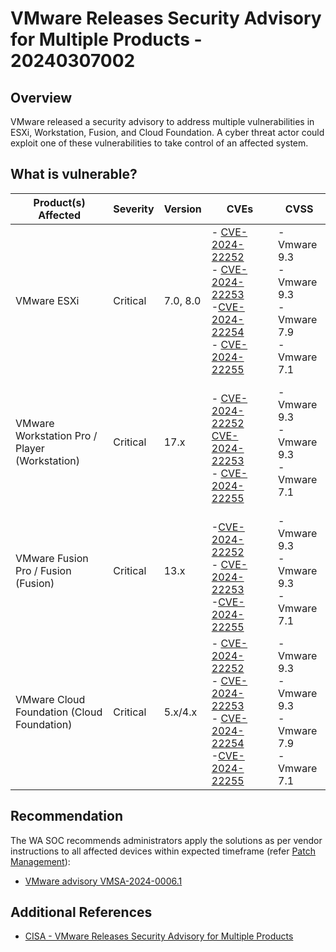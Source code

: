 # VMware Releases Security Advisory for Multiple Products - 20240307002

## Overview

VMware released a security advisory to address multiple vulnerabilities in ESXi, Workstation, Fusion, and Cloud Foundation. A cyber threat actor could exploit one of these vulnerabilities to take control of an affected system.

## What is vulnerable?

| Product(s) Affected                           | Severity | Version  | CVEs |CVSS|
| -----------|-|----------|------|------------ | 
| VMware ESXi                                   | Critical | 7.0, 8.0 | - [CVE-2024-22252](https://nvd.nist.gov/vuln/detail/CVE-2024-22252) <br>- [CVE-2024-22253](https://nvd.nist.gov/vuln/detail/CVE-2024-22253) <br>-[CVE-2024-22254](https://nvd.nist.gov/vuln/detail/CVE-2024-22254) <br>- [CVE-2024-22255](https://nvd.nist.gov/vuln/detail/CVE-2024-22255) | -Vmware 9.3 <br>-Vmware 9.3 <br>-Vmware 7.9 <br>-Vmware 7.1 |
| VMware Workstation Pro / Player (Workstation) | Critical | 17.x     |<br>- [CVE-2024-22252](https://nvd.nist.gov/vuln/detail/CVE-2024-22252) [CVE-2024-22253](https://nvd.nist.gov/vuln/detail/CVE-2024-22253)<br>- [CVE-2024-22255](https://nvd.nist.gov/vuln/detail/CVE-2024-22255)   |  -Vmware 9.3 <br>-Vmware 9.3   <br>-Vmware 7.1 |                                                       
| VMware Fusion Pro / Fusion (Fusion)           | Critical | 13.x     | <br>-[CVE-2024-22252](https://nvd.nist.gov/vuln/detail/CVE-2024-22252)<br>- [CVE-2024-22253](https://nvd.nist.gov/vuln/detail/CVE-2024-22253) <br>-[CVE-2024-22255](https://nvd.nist.gov/vuln/detail/CVE-2024-22255) |-Vmware 9.3 <br>-Vmware 9.3   <br>-Vmware 7.1 |                                                                                              
| VMware Cloud Foundation (Cloud Foundation)    | Critical | 5.x/4.x  | - [CVE-2024-22252](https://nvd.nist.gov/vuln/detail/CVE-2024-22252) <br>- [CVE-2024-22253](https://nvd.nist.gov/vuln/detail/CVE-2024-22253)<br>- [CVE-2024-22254](https://nvd.nist.gov/vuln/detail/CVE-2024-22254) <br>-[CVE-2024-22255](https://nvd.nist.gov/vuln/detail/CVE-2024-22255) |-Vmware 9.3 <br>-Vmware 9.3 <br>-Vmware 7.9 <br>-Vmware 7.1 |

## Recommendation

The WA SOC recommends administrators apply the solutions as per vendor instructions to all affected devices within expected timeframe (refer [Patch Management](../guidelines/patch-management.md)):

- [VMware advisory VMSA-2024-0006.1](https://www.vmware.com/security/advisories/VMSA-2024-0006.html)

## Additional References

- [CISA - VMware Releases Security Advisory for Multiple Products](https://www.cisa.gov/news-events/alerts/2024/03/06/vmware-releases-security-advisory-multiple-products)
